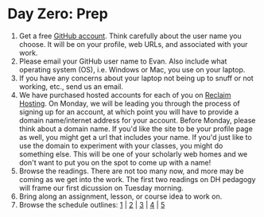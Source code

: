 # Day Zero: Prep

1. Get a free [GitHub account](https://github.com/join). Think carefully about the user name you choose. It will be on your profile, web URLs, and associated with your work.
2. Please email your GitHub user name to Evan. Also include what operating system (OS), i.e. Windows or Mac, you use on your laptop.
2. If you have any concerns about your laptop not being up to snuff or not working, etc., send us an email.
3. We have purchased hosted accounts for each of you on [Reclaim Hosting](https://reclaimhosting.com). On Monday, we will be leading you through the process of signing up for an account, at which point you will have to provide a domain name/internet address for your account. Before Monday, please think about a domain name. If you'd like the site to be your profile page as well, you might get a url that includes your name. If you'd just like to use the domain to experiment with your classes, you might do something else. This will be one of your scholarly web homes and we don't want to put you on the spot to come up with a name!
4. Browse the readings. There are not too many now, and more may be coming as we get into the work. The first two readings on DH pedagogy will frame our first dicussion on Tuesday morning. 
5. Bring along an assignment, lesson, or course idea to work on.
6. Browse the schedule outlines: [1](day-1.md) | [2](day-2.md) | [3](day-3.md) | [4](day-4.md) | [5](day-5.md)
